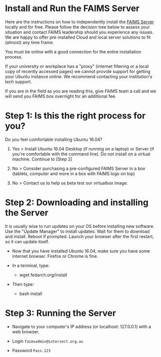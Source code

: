 Install and Run the FAIMS Server
=============================================================================



Here are the instructions on how to independently install the [FAIMS
Server](/wiki/spaces/FAIMS/pages/3014723) locally and for free. Please
follow the decision tree below to assess your situation and contact
FAIMS leadership should you experience any issues. We are happy to offer
pre-installed Cloud and local server solutions to fit (almost) any time
frame.

You must be online with a good connection for the entire installation
process.

If your university or workplace has a "proxy" (internet filtering or a
local copy of recently accessed pages) we cannot provide support for
getting your Ubuntu instance online. We recommend contacting your
institution's tech support.

If you are in the field as you are reading this, give FAIMS team a call
and we will send you FAIMS box overnight for an additional fee.

Step 1: Is this the right process for you?
==========================================

Do you feel comfortable installing Ubuntu 16.04?

1.  Yes > Install Ubuntu 16.04 Desktop (if running on a laptop) or
    Server (if you're comfortable with the command line). Do not
    install on a virtual machine. Continue to [Step
    2]

2.  No > Consider purchasing a pre-configured FAIMS Server in a box
    (tablets, computer and more in a box with FAIMS logo on top)

3.  No > Contact us to help us beta test our virtualbox image.

Step 2: Downloading and installing the Server
===========================================================================

It is usually wise to run updates on your OS before installing new
software. Use the "Update Manager" to install updates. Wait for them to
download and install. Reboot if prompted. Launch your browser after the
first restart, so it can update itself. 


-   Now that you have installed Ubuntu 16.04, make sure you have some
    internet browser. Firefox or Chrome is fine.
-   In a terminal, type: 

    -   wget fedarch.org/install

-   Then type:
    -   bash install

Step 3: Running the Server
======================================================================================

-   Navigate to your computer's IP address (or localhost: 127.0.0.1)
    with a web browser.

-   Login      `faimsadmin@intersect.org.au`

-   Password   `Pass.123`

 

 

 
